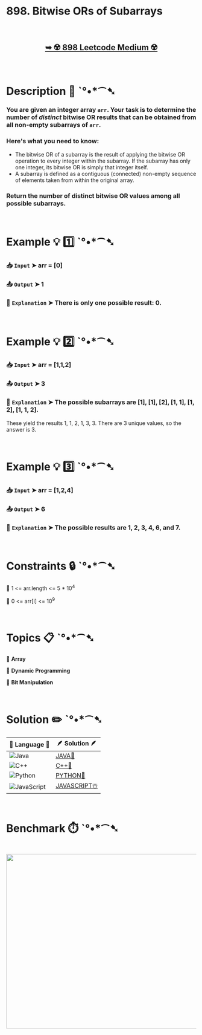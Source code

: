 # 898. Bitwise ORs of Subarrays

</br>

<h2 align="center"> 

<a href="https://leetcode.com/problems/bitwise-ors-of-subarrays/description/?envType=daily-question&envId=2025-07-31"><strong>➥ ☢️ 898 Leetcode Medium ☢️ </strong></a>
</h2>

</br>

# Description 📜 ˋ°•*⁀➷

### You are given an integer array `arr`. Your task is to determine the number of *distinct* bitwise OR results that can be obtained from all non-empty subarrays of `arr`.

### Here's what you need to know:

- The bitwise OR of a subarray is the result of applying the bitwise OR operation to every integer within the subarray. If the subarray has only one integer, its bitwise OR is simply that integer itself.
- A subarray is defined as a contiguous (connected) non-empty sequence of elements taken from within the original array.

### Return the number of distinct bitwise OR values among all possible subarrays.

</br>

# Example 💡 1️⃣ ˋ°•*⁀➷

  ### 📥 `Input`  ➤ arr = [0]

  ### 📤 `Output`  ➤ 1

  ### 🔦 `Explanation`  ➤ There is only one possible result: 0.

</br>

# Example 💡 2️⃣ ˋ°•*⁀➷

  ### 📥 `Input` ➤ arr = [1,1,2]

  ### 📤 `Output`  ➤ 3

  ### 🔦 `Explanation` ➤ The possible subarrays are [1], [1], [2], [1, 1], [1, 2], [1, 1, 2].
These yield the results 1, 1, 2, 1, 3, 3.
There are 3 unique values, so the answer is 3.

</br>

# Example 💡 3️⃣ ˋ°•*⁀➷

  ### 📥 `Input` ➤ arr = [1,2,4]

  ### 📤 `Output`  ➤ 6

  ### 🔦 `Explanation` ➤ The possible results are 1, 2, 3, 4, 6, and 7.

</br>

# Constraints 🔒 ˋ°•*⁀➷

🔹 1 <= arr.length <= 5 * 10<sup>4</sup> </br>

🔹 0 <= arr[i] <= 10<sup>9</sup> </br>

</br>

# Topics 📋 ˋ°•*⁀➷

🔸 **Array**  </br>

🔸 **Dynamic Programming**  </br>

🔸 **Bit Manipulation**  </br>

</br>

# Solution ✏️ ˋ°•*⁀➷

| 📒 Language 📒  | 🪶 Solution 🪶 |
| ------------- | ------------- |
|  ![Java](https://img.shields.io/badge/java-%23ED8B00.svg?style=for-the-badge&logo=openjdk&logoColor=white)  | [JAVA🍁](https://github.com/Prakhar-002/LEETCODE/blob/main/%F0%9F%8D%84%20Daily%20Challenge%202025%20%F0%9F%8D%B3/%F0%9F%94%AC%20Examine%20Thoroughly%20%F0%9F%A7%AC/07%20July%20%F0%9F%8D%B9/31%20-%2007%20-%202025%20---%20898.%20Bitwise%20ORs%20of%20Subarrays%20%E2%98%83%EF%B8%8F%20%F0%9F%8D%81%20%F0%9F%8D%B0%20%F0%9F%8E%B2/%F0%9F%8D%81JAVA%20-%20898.%20Bitwise%20ORs%20of%20Subarrays.java) |
|  ![C++](https://img.shields.io/badge/c++-%2300599C.svg?style=for-the-badge&logo=c%2B%2B&logoColor=white)  | [C++🎲](https://github.com/Prakhar-002/LEETCODE/blob/main/%F0%9F%8D%84%20Daily%20Challenge%202025%20%F0%9F%8D%B3/%F0%9F%94%AC%20Examine%20Thoroughly%20%F0%9F%A7%AC/07%20July%20%F0%9F%8D%B9/31%20-%2007%20-%202025%20---%20898.%20Bitwise%20ORs%20of%20Subarrays%20%E2%98%83%EF%B8%8F%20%F0%9F%8D%81%20%F0%9F%8D%B0%20%F0%9F%8E%B2/%F0%9F%8E%B2CPP%20-%20898.%20Bitwise%20ORs%20of%20Subarrays.cpp)  |
|  ![Python](https://img.shields.io/badge/python-3670A0?style=for-the-badge&logo=python&logoColor=ffdd54)    | [PYTHON🍰](https://github.com/Prakhar-002/LEETCODE/blob/main/%F0%9F%8D%84%20Daily%20Challenge%202025%20%F0%9F%8D%B3/%F0%9F%94%AC%20Examine%20Thoroughly%20%F0%9F%A7%AC/07%20July%20%F0%9F%8D%B9/31%20-%2007%20-%202025%20---%20898.%20Bitwise%20ORs%20of%20Subarrays%20%E2%98%83%EF%B8%8F%20%F0%9F%8D%81%20%F0%9F%8D%B0%20%F0%9F%8E%B2/%F0%9F%8D%B0PYTHON%20-%20898.%20Bitwise%20ORs%20of%20Subarrays.py) |
| ![JavaScript](https://img.shields.io/badge/javascript-%23323330.svg?style=for-the-badge&logo=javascript&logoColor=%23F7DF1E)   | [JAVASCRIPT☃️](https://github.com/Prakhar-002/LEETCODE/blob/main/%F0%9F%8D%84%20Daily%20Challenge%202025%20%F0%9F%8D%B3/%F0%9F%94%AC%20Examine%20Thoroughly%20%F0%9F%A7%AC/07%20July%20%F0%9F%8D%B9/31%20-%2007%20-%202025%20---%20898.%20Bitwise%20ORs%20of%20Subarrays%20%E2%98%83%EF%B8%8F%20%F0%9F%8D%81%20%F0%9F%8D%B0%20%F0%9F%8E%B2/%E2%98%83%EF%B8%8FJAVASCRIPT%20-%20898.%20Bitwise%20ORs%20of%20Subarrays.js) |

</br>

# Benchmark ⏱️ ˋ°•*⁀➷

<h1  align="center" >

<img src ="https://github.com/user-attachments/assets/cf60b5fa-7c96-429a-af2e-e03c446a4ed6" width = "700px" height="462px" />

</h1>
